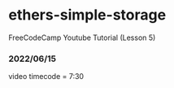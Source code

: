 # ethers-simple-storage
FreeCodeCamp Youtube Tutorial (Lesson 5)

### 2022/06/15
video timecode = 7:30
